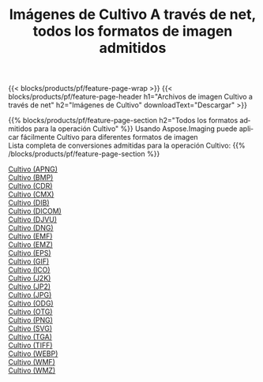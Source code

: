 ﻿---
title: Imágenes de Cultivo A través de net, todos los formatos de imagen admitidos 
weight: 3920
url: /es/net/crop 
lang: es
langdirlevel: 2
locales: zh-hans,ja,it,ru,de,es,fr,nl,id,lt,pl,pt,vi,tr,ko,zh-hant,ar,hi,th,sv,cs,uk,he
description: Usando Aspose.Imaging puede fácilmente Cultivo imágenes a través de net
---

{{< blocks/products/pf/feature-page-wrap >}}
{{< blocks/products/pf/feature-page-header h1="Archivos de imagen Cultivo a través de net" h2="Imágenes de Cultivo" downloadText="Descargar" >}}


{{% blocks/products/pf/feature-page-section  h2="Todos los formatos admitidos para la operación Cultivo" %}}
Usando Aspose.Imaging puede aplicar fácilmente Cultivo para diferentes formatos de imagen
<br/>
Lista completa de conversiones admitidas para la operación Cultivo:
{{% /blocks/products/pf/feature-page-section %}}
<div class="container-fluid productfamilypage bg-gray">
    <div class="convertypes bg-gray agp-content section">
        <div class="container">
		<div class="row other-converters">
		    <div class='col-md-2 other-converter remove-lp remove-rp'><a href="/imaging/es/net/crop/apng" >Cultivo (APNG)</a></div><div class='col-md-2 other-converter remove-lp remove-rp'><a href="/imaging/es/net/crop/bmp" >Cultivo (BMP)</a></div><div class='col-md-2 other-converter remove-lp remove-rp'><a href="/imaging/es/net/crop/cdr" >Cultivo (CDR)</a></div><div class='col-md-2 other-converter remove-lp remove-rp'><a href="/imaging/es/net/crop/cmx" >Cultivo (CMX)</a></div><div class='col-md-2 other-converter remove-lp remove-rp'><a href="/imaging/es/net/crop/dib" >Cultivo (DIB)</a></div><div class='col-md-2 other-converter remove-lp remove-rp'><a href="/imaging/es/net/crop/dicom" >Cultivo (DICOM)</a></div><div class='col-md-2 other-converter remove-lp remove-rp'><a href="/imaging/es/net/crop/djvu" >Cultivo (DJVU)</a></div><div class='col-md-2 other-converter remove-lp remove-rp'><a href="/imaging/es/net/crop/dng" >Cultivo (DNG)</a></div><div class='col-md-2 other-converter remove-lp remove-rp'><a href="/imaging/es/net/crop/emf" >Cultivo (EMF)</a></div><div class='col-md-2 other-converter remove-lp remove-rp'><a href="/imaging/es/net/crop/emz" >Cultivo (EMZ)</a></div><div class='col-md-2 other-converter remove-lp remove-rp'><a href="/imaging/es/net/crop/eps" >Cultivo (EPS)</a></div><div class='col-md-2 other-converter remove-lp remove-rp'><a href="/imaging/es/net/crop/gif" >Cultivo (GIF)</a></div><div class='col-md-2 other-converter remove-lp remove-rp'><a href="/imaging/es/net/crop/ico" >Cultivo (ICO)</a></div><div class='col-md-2 other-converter remove-lp remove-rp'><a href="/imaging/es/net/crop/j2k" >Cultivo (J2K)</a></div><div class='col-md-2 other-converter remove-lp remove-rp'><a href="/imaging/es/net/crop/jp2" >Cultivo (JP2)</a></div><div class='col-md-2 other-converter remove-lp remove-rp'><a href="/imaging/es/net/crop/jpg" >Cultivo (JPG)</a></div><div class='col-md-2 other-converter remove-lp remove-rp'><a href="/imaging/es/net/crop/odg" >Cultivo (ODG)</a></div><div class='col-md-2 other-converter remove-lp remove-rp'><a href="/imaging/es/net/crop/otg" >Cultivo (OTG)</a></div><div class='col-md-2 other-converter remove-lp remove-rp'><a href="/imaging/es/net/crop/png" >Cultivo (PNG)</a></div><div class='col-md-2 other-converter remove-lp remove-rp'><a href="/imaging/es/net/crop/svg" >Cultivo (SVG)</a></div><div class='col-md-2 other-converter remove-lp remove-rp'><a href="/imaging/es/net/crop/tga" >Cultivo (TGA)</a></div><div class='col-md-2 other-converter remove-lp remove-rp'><a href="/imaging/es/net/crop/tiff" >Cultivo (TIFF)</a></div><div class='col-md-2 other-converter remove-lp remove-rp'><a href="/imaging/es/net/crop/webp" >Cultivo (WEBP)</a></div><div class='col-md-2 other-converter remove-lp remove-rp'><a href="/imaging/es/net/crop/wmf" >Cultivo (WMF)</a></div><div class='col-md-2 other-converter remove-lp remove-rp'><a href="/imaging/es/net/crop/wmz" >Cultivo (WMZ)</a></div>
                </div>
        </div>
    </div>
</div>
<br/>
